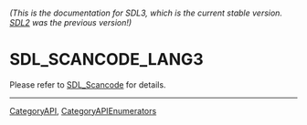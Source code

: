 ###### (This is the documentation for SDL3, which is the current stable version. [SDL2](https://wiki.libsdl.org/SDL2/) was the previous version!)
# SDL_SCANCODE_LANG3

Please refer to [SDL_Scancode](SDL_Scancode) for details.

----
[CategoryAPI](CategoryAPI), [CategoryAPIEnumerators](CategoryAPIEnumerators)

